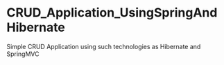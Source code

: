 # CRUD_Application_UsingSpringAndHibernate
Simple CRUD Application using such technologies as Hibernate and SpringMVC
